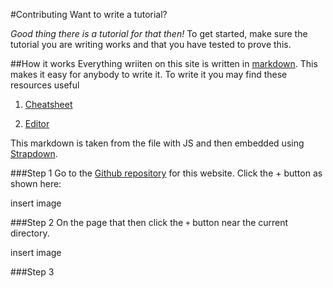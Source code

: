 #Contributing
Want to write a tutorial?

*Good thing there is a tutorial for that then!*
To get started, make sure the tutorial you are writing works and that you have tested to prove this.

##How it works
Everything wriiten on this site is written in [markdown](https://daringfireball.net/projects/markdown/).
This makes it easy for anybody to write it. To write it you may find these resources useful 

1. [Cheatsheet](https://help.github.com/articles/markdown-basics/)

2. [Editor](https://stackedit.io/editor)

This markdown is taken from the file with JS and then embedded using [Strapdown](http://strapdownjs.com/).

###Step 1
Go to the [Github repository](https://github.com/francislewis/How-to) for this website. Click the + button as shown here:

insert image


###Step 2
On the page that then click the `+`  button near the current directory.

insert image

###Step 3

